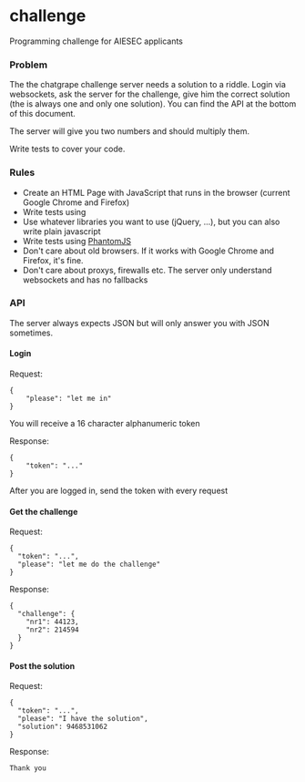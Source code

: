 challenge
=========

Programming challenge for AIESEC applicants

### Problem ###

The the chatgrape challenge server needs a solution to a riddle. Login via websockets, ask the server for the challenge, give him the correct solution (the is always one and only one solution). You can find the API at the bottom of this document.

The server will give you two numbers and should multiply them.

Write tests to cover your code. 

### Rules ###

* Create an HTML Page with JavaScript that runs in the browser (current Google Chrome and Firefox)
* Write tests using 
* Use whatever libraries you want to use (jQuery, ...), but you can also write plain javascript
* Write tests using [PhantomJS](http://phantomjs.org/)
* Don't care about old browsers. If it works with Google Chrome and Firefox, it's fine.
* Don't care about proxys, firewalls etc. The server only understand websockets and has no fallbacks

### API ###

The server always expects JSON but will only answer you with JSON sometimes.

#### Login ####

Request: 

```
{
    "please": "let me in"
}
```

You will receive a 16 character alphanumeric token

Response:
```
{
    "token": "..."
} 
```

After you are logged in, send the token with every request

#### Get the challenge ####

Request:
```
{
  "token": "...",
  "please": "let me do the challenge"
}
```

Response:
```
{
  "challenge": {
    "nr1": 44123,
    "nr2": 214594
  }
}
```

#### Post the solution ####

Request:
```
{
  "token": "...",
  "please": "I have the solution",
  "solution": 9468531062
}
```

Response:
```
Thank you
```